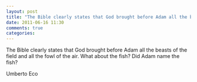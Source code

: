 ```yaml
---
layout: post
title: "The Bible clearly states that God brought before Adam all the beasts of the field and all the fowl of the air. What about the fish? Did Adam name the fish?"
date: 2011-06-16 11:30
comments: true
categories: 
---
```


The Bible clearly states that God brought before Adam all the beasts of the field and all the fowl of the air. What about the fish? Did Adam name the fish?


Umberto  Eco

